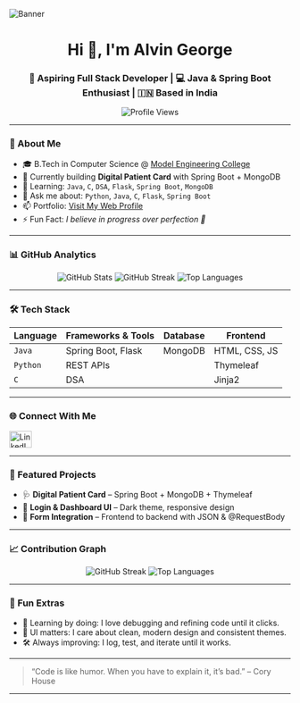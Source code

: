 ![Banner](https://github.com/Alvingeorge550/Alvingeorge550/blob/main/Blue%20Gold%20Elegant%20Minimalist%20Digital%20Marketer%20LinkedIn%20Banner_20240910_214041_0000.png)

<h1 align="center">Hi 👋, I'm Alvin George</h1>
<h3 align="center">🚀 Aspiring Full Stack Developer | 💻 Java & Spring Boot Enthusiast | 🇮🇳 Based in India</h3>

<p align="center">
  <img src="https://komarev.com/ghpvc/?username=Alvingeorge550&label=Profile%20views&color=0e75b6&style=flat" alt="Profile Views" />
</p>

---

### 🧠 About Me

- 🎓 B.Tech in Computer Science @ [Model Engineering College](https://www.linkedin.com/school/model-engineering-college/)
- 🔭 Currently building **Digital Patient Card** with Spring Boot + MongoDB
- 🌱 Learning: `Java`, `C`, `DSA`, `Flask`, `Spring Boot`, `MongoDB`
- 💬 Ask me about: `Python`, `Java`, `C`, `Flask`, `Spring Boot`
- 📫 Portfolio: [Visit My Web Profile](https://AlvinGeorge-AG.github.io/MYWEB/)
- ⚡ Fun Fact: *I believe in progress over perfection 🤗*

---

### 📊 GitHub Analytics

<p align="center">
  <img src="https://github-readme-stats.vercel.app/api?username=AlvinGeorge-AG&show_icons=true&theme=radical" alt="GitHub Stats" />
  <img src="https://github-readme-streak-stats.herokuapp.com/?user=AlvinGeorge-AG&theme=radical" alt="GitHub Streak" />
  <img src="https://github-readme-stats.vercel.app/api/top-langs/?username=AlvinGeorge-AG&layout=compact&theme=radical" alt="Top Languages" />
</p>


---

### 🛠️ Tech Stack

| Language | Frameworks & Tools | Database |   Frontend    |
|----------|--------------------|----------|---------------|
| `Java`   | Spring Boot, Flask | MongoDB  | HTML, CSS, JS |
| `Python` | REST APIs          |          | Thymeleaf     |
| `C`      | DSA                |          | Jinja2        |

---

### 🌐 Connect With Me

<p align="left">
  <a href="https://linkedin.com/in/alvingeorge550" target="_blank">
    <img src="https://raw.githubusercontent.com/rahuldkjain/github-profile-readme-generator/master/src/images/icons/Social/linked-in-alt.svg" alt="LinkedIn" width="40" height="30"/>
  </a>
</p>

---

### 📁 Featured Projects

- 🩺 **Digital Patient Card** – Spring Boot + MongoDB + Thymeleaf
- 🔐 **Login & Dashboard UI** – Dark theme, responsive design
- 🧪 **Form Integration** – Frontend to backend with JSON & @RequestBody

---

### 📈 Contribution Graph

<p align="center">
 <img src="https://github-readme-streak-stats.herokuapp.com/?user=AlvinGeorge-AG&theme=radical" alt="GitHub Streak" />
 <img src="https://github-readme-stats.vercel.app/api/top-langs/?username=AlvinGeorge-AG&layout=compact&theme=radical" alt="Top Languages" />

</p>


---

### 🧩 Fun Extras

- 🧠 Learning by doing: I love debugging and refining code until it clicks.
- 🎨 UI matters: I care about clean, modern design and consistent themes.
- 🛠️ Always improving: I log, test, and iterate until it works.

---

> “Code is like humor. When you have to explain it, it’s bad.” – Cory House

---


